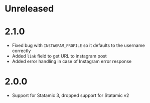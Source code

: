 # Unreleased

# 2.1.0
- Fixed bug with `INSTAGRAM_PROFILE` so it defaults to the username correctly
- Added `link` field to get URL to instagram post
- Added error handling in case of Instagram error response

# 2.0.0
- Support for Statamic 3, dropped support for Statamic v2 